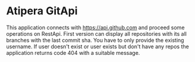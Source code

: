 <h1>Atipera GitApi</h1>

This application connects with https://api.github.com and proceed
some operations on RestApi. First version can display all repositories
with its all branches with the last commit sha. You have to only provide
the existing username. If user doesn't exist or user exists but don't have
any repos the application returns code 404 with a suitable message.